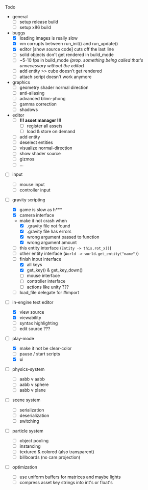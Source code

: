 Todo

- general
  - [ ] setup release build
  - [ ] setup x86 build
- buggs
  - [x] loading images is really slow
  - [x] vm corrupts between run_init() and run_update()
  - [x] editor [show source code] cuts off the last line 
  - [ ] solid objects don't get rendered in build_mode
  - [ ] ~5-10 fps in build_mode *(prop. something being called that's unnecessary without the editor)*
  - [ ] add entity >> cube doesn't get rendered
  - [ ] attach script doesn't work anymore 
- graphics
  - [ ] geometry shader normal direction
  - [ ] anti-aliasing
  - [ ] advanced blinn-phong
  - [ ] gamma correction
  - [ ] shadows
- editor
  - [ ] **!!! asset manager !!!**
    - [ ] register all assets
    - [ ] load & store on demand
  - [ ] add entity
  - [ ] deselect entities
  - [ ] visualize normal-direction
  - [ ] show shader source
  - [ ] gizmos
  - [ ] ...
- [ ] input 
  - [ ] mouse input 
  - [ ] controller input
- [ ] gravity scripting
  - [x] game is slow as h***
  - [x] camera interface
  - make it not crash when
    - [x] .gravity file not found
    - [x] .gravity file has errors
    - [x] wrong argument passed to function
    - [x] wrong argument amount
  - [ ] this entity interface (`Entity -> this.rot_x()`)
  - [ ] other entity interface (`World -> world.get_entity("name")`)
  - [ ] finish input interface
    - [x] all keys
    - [x] get_key() & get_key_down()
    - [ ] mouse interface
    - [ ] controller interface
    - [ ] actions like unity ???
  - [ ] load_file delegate for #import 
- [ ] in-engine text editor
  - [x] view source
  - [x] viewability
  - [ ] syntax highlighting
  - [ ] edit source ???
- [ ] play-mode
  - [x] make it not be clear-color
  - [ ] pause / start scripts
  - [x] ui
- [ ] physics-system

  - [ ] aabb v aabb
  - [ ] aabb v sphere
  - [ ] aabb v plane
- [ ] scene system

  - [ ] serialization
  - [ ] deserialization
  - [ ] switching
- [ ] particle system
  - [ ] object pooling
  - [ ] instancing 
  - [ ] textured & colored (also transparent)
  - [ ] billboards (no cam projection) 
- [ ] optimization
  - [ ] use uniform buffers for matrices and maybe lights
  - [ ] compress asset key strings into int's or float's 